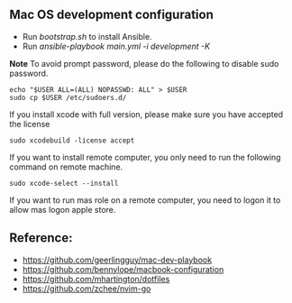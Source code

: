 ## Mac OS development configuration
* Run *bootstrap.sh* to install Ansible.
* Run *ansible-playbook main.yml -i development  -K*

**Note**
To avoid prompt password, please do the following to disable sudo password.
```
echo "$USER ALL=(ALL) NOPASSWD: ALL" > $USER
sudo cp $USER /etc/sudoers.d/
```
If you install xcode with full version, please make sure you have accepted the license
```
sudo xcodebuild -license accept
```
If you want to install remote computer, you only need to run the following command on remote machine.
```
sudo xcode-select --install
```
If you want to run mas role on a remote computer, you need to logon it to allow mas logon apple store.

## Reference:
* <https://github.com/geerlingguy/mac-dev-playbook>
* <https://github.com/bennylope/macbook-configuration>
* <https://github.com/mhartington/dotfiles>
* <https://github.com/zchee/nvim-go>
